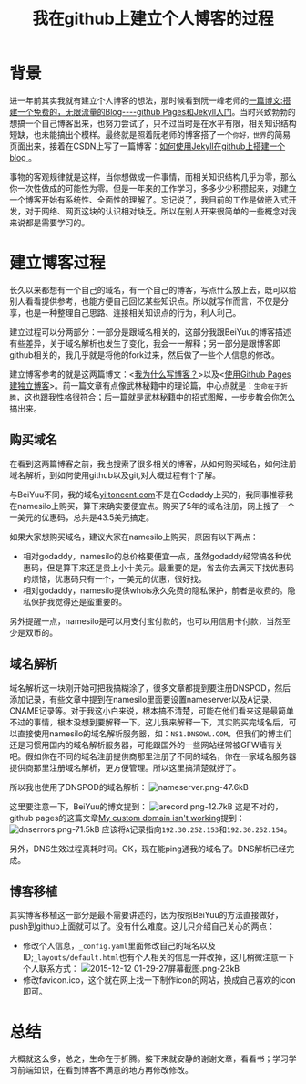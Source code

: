 ﻿---
layout: post
title: 我在github上建立个人博客的过程
description: Github的其他的服务，比如Github Pages，使用它可以很方便的建立自己的独立博客，并且免费。
category: blog
---



# 背景
进一年前其实我就有建立个人博客的想法，那时候看到阮一峰老师的[一篇博文:搭建一个免费的，无限流量的Blog----github Pages和Jekyll入门](http://www.ruanyifeng.com/blog/2012/08/blogging_with_jekyll.html)。当时兴致勃勃的想搞一个自己博客出来，也努力尝试了，只不过当时是在水平有限，相关知识结构短缺，也未能搞出个模样。最终就是照着阮老师的博客搭了一个`你好，世界`的简易页面出来，接着在CSDN上写了一篇博客：[如何使用Jekyll在github上搭建一个blog ](http://blog.csdn.net/wuxianglonghaohao/article/details/42655499)。

事物的客观规律就是这样，当你想做成一件事情，而相关知识结构几乎为零，那么你一次性做成的可能性为零。但是一年来的工作学习，多多少少积攒起来，对建立一个博客开始有系统性、全面性的理解了。忘记说了，我目前的工作是做嵌入式开发，对于网络、网页这块的认识相对缺乏。所以在别人开来很简单的一些概念对我来说都是需要学习的。

# 建立博客过程

长久以来都想有一个自己的域名，有一个自己的博客，写点什么放上去，既可以给别人看看提供参考，也能方便自己回忆某些知识点。所以就写作而言，不仅是分享，也是一种整理自己思路、连接相关知识点的行为，利人利己。

建立过程可以分两部分：一部分是跟域名相关的，这部分我跟BeiYuu的博客描述有些差异，关于域名解析也发生了变化，我会一一解释；另一部分是跟博客即github相关的，我几乎就是将他的fork过来，然后做了一些个人信息的修改。

建立博客参考的就是这两篇博文：<[我为什么写博客？](http://beiyuu.com/why-blog/)>以及<[使用Github Pages建独立博客](http://beiyuu.com/github-pages/)>。前一篇文章有点像武林秘籍中的理论篇，中心点就是：`生命在于折腾`，这也跟我性格很符合；后一篇就是武林秘籍中的招式图解，一步步教会你怎么搞出来。

## 购买域名
在看到这两篇博客之前，我也搜索了很多相关的博客，从如何购买域名，如何注册域名解析，到如何使用github以及git,对大概过程有个了解。

与BeiYuu不同，我的域名[yiltoncent.com](yiltoncent.com)不是在Godaddy上买的，我同事推荐我在namesilo上购买，算下来确实要便宜点。购买了5年的域名注册，网上搜了一个一美元的优惠码，总共是43.5美元搞定。

如果大家想购买域名，建议大家在namesilo上购买，原因有以下两点：

* 相对godaddy，namesilo的总价格要便宜一点，虽然godaddy经常搞各种优惠码，但是算下来还是贵上小十美元。最重要的是，省去你去满天下找优惠码的烦恼，优惠码只有一个，一美元的优惠，很好找。
* 相对godaddy，namesilo提供whois永久免费的隐私保护，前者是收费的。隐私保护我觉得还是蛮重要的。

另外提醒一点，namesilo是可以用支付宝付款的，也可以用信用卡付款，当然至少是双币的。

## 域名解析
域名解析这一块刚开始可把我搞糊涂了，很多文章都提到要注册DNSPOD，然后添加记录，有些文章中提到在namesilo里面要设置nameserver以及A记录、CNAME记录等。对于我这小白来说，根本搞不清楚，可能在他们看来这是最简单不过的事情，根本没想到要解释一下。这儿我来解释一下，其实购买完域名后，可以直接使用namesilo的域名解析服务器，如：`NS1.DNSOWL.COM`。但我们的博主们还是习惯用国内的域名解析服务器，可能跟国外的一些网站经常被GFW墙有关吧。假如你在不同的域名注册提供商那里注册了不同的域名，你在一家域名服务器提供商那里注册域名解析，更方便管理。所以这里搞清楚就好了。

所以我也使用了DNSPOD的域名解析：
![nameserver.png-47.6kB][1]

这里要注意一下，BeiYuu的博文提到：
![arecord.png-12.7kB][2]
这是不对的，github pages的这篇文章[My custom domain isn't working](https://help.github.com/articles/my-custom-domain-isn-t-working/)提到：
![dnserrors.png-71.5kB][3]
应该将`A`记录指向`192.30.252.153`和`192.30.252.154`。

另外，DNS生效过程真耗时间。OK，现在能ping通我的域名了。DNS解析已经完成。

## 博客移植
其实博客移植这一部分是最不需要讲述的，因为按照BeiYuu的方法直接做好，push到github上面就可以了。没有什么难度。这儿只介绍自己关心的两点：

* 修改个人信息，`_config.yaml`里面修改自己的域名以及ID;`_layouts/default.html`也有个人相关的信息一并改掉，这儿稍微注意一下个人联系方式：
![2015-12-12 01-29-27屏幕截图.png-23kB][4]
* 修改favicon.ico，这个就在网上找一下制作icon的网站，换成自己喜欢的icon即可。


# 总结
大概就这么多，总之，生命在于折腾。接下来就安静的谢谢文章，看看书；学习学习前端知识，在看到博客不满意的地方再修改修改。


  [1]: http://static.zybuluo.com/yiltoncent/s7f3vqa0hup5w1mw6aiqz3py/nameserver.png
  [2]: http://static.zybuluo.com/yiltoncent/urggtikfrgmtadz6dvwwjemq/arecord.png
  [3]: http://static.zybuluo.com/yiltoncent/xj80w4bkr92tio6pciwlo2pe/dnserrors.png
  [4]: http://static.zybuluo.com/yiltoncent/amv5kj12jp3hcfrpvt6xy6cs/2015-12-12%2001-29-27%E5%B1%8F%E5%B9%95%E6%88%AA%E5%9B%BE.png
